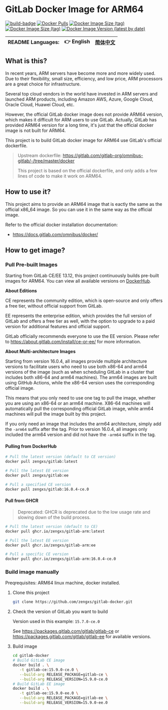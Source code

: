 # GitLab Docker Image for ARM64

[![build-badge][github-actions-badge]][github-actions]
[![Docker Pulls][dockerhub-badge-pulls]][dockerhub]
[![Docker Image Size (tag)][dockerhub-badge-image-size-ce]][dockerhub]
[![Docker Image Size (tag)][dockerhub-badge-image-size-ee]][dockerhub]
[![Docker Image Version (latest by date)][dockerhub-badge-latest-version]][dockerhub]

[github-actions]: https://github.com/zengxs/gitlab-docker/actions/workflows/build.yml
[github-actions-badge]: https://github.com/zengxs/gitlab-docker/actions/workflows/build.yml/badge.svg?branch=main
[dockerhub]: https://hub.docker.com/r/zengxs/gitlab/tags
[dockerhub-badge-pulls]: https://img.shields.io/docker/pulls/zengxs/gitlab?logo=docker
[dockerhub-badge-image-size-ce]: https://img.shields.io/docker/image-size/zengxs/gitlab/ce?label=gitlab-ce&logo=docker
[dockerhub-badge-image-size-ee]: https://img.shields.io/docker/image-size/zengxs/gitlab/ee?label=gitlab-ee&logo=docker
[dockerhub-badge-latest-version]: https://img.shields.io/docker/v/zengxs/gitlab/ce?logo=docker
[ghcr]: https://github.com/zengxs/gitlab-docker/pkgs/container/gitlab-arm

| README Languages: | 👉 English | [简体中文](./README.zh-Hans.md) |
| ----------------- | ---------- | ------------------------------- |

## What is this?

In recent years, ARM servers have become more and more widely used. Due to their flexibility,
small size, efficiency, and low price, ARM processors are a great choice for infrastructure.

Several top cloud vendors in the world have invested in ARM servers and launched ARM products,
including Amazon AWS, Azure, Google Cloud, Oracle Cloud, Huawei Cloud, etc.

However, the official GitLab docker image does not provide ARM64 version, which makes it
difficult for ARM users to use GitLab. Actually, GitLab has provided ARM64 version for a long
time, it's just that the official docker image is not built for ARM64.

This project is to build GitLab docker image for ARM64 use GitLab's official dockerfile.

> Upstream dockerfile: <https://gitlab.com/gitlab-org/omnibus-gitlab/-/tree/master/docker>
>
> This project is based on the official dockerfile, and only adds a few lines of code to make
> it work on ARM64.

## How to use it?

This project aims to provide an ARM64 image that is eactly the same as the official x86_64
image. So you can use it in the same way as the official image.

Refer to the official docker installation documentation:

- <https://docs.gitlab.com/omnibus/docker/>

## How to get image?

### Pull Pre-built Images

Starting from GitLab CE/EE 13.12, this project continuously builds pre-built images for ARM64.
You can view all available versions on [DockerHub][dockerhub].

**About Editions**

CE represents the community edition, which is open-source and only offers a free tier, without official support from GitLab.

EE represents the enterprise edition, which provides the full version of GitLab and offers a free tier as well, with the option to upgrade to a paid version for additional features and official support.

GitLab officially recommends everyone to use the EE version. Please refer to <https://about.gitlab.com/install/ce-or-ee/> for more information.

**About Multi-architecture Images**

Starting from version 16.0.4, all images provide multiple architecture versions to facilitate
users who need to use both x86-64 and arm64 versions of the image (such as when scheduling
GitLab in a cluster that includes both x86-64 and arm64 machines). The arm64 images are built
using GitHub Actions, while the x86-64 version uses the corresponding official image.

This means that you only need to use one tag to pull the image, whether you are using an x86-64
or an arm64 machine. X86-64 machines will automatically pull the corresponding official GitLab
image, while arm64 machines will pull the image built by this project.

If you only need an image that includes the arm64 architecture, simply add the `-arm64` suffix
after the tag. Prior to version 16.0.4, all images only included the arm64 version and did not
have the `-arm64` suffix in the tag.

#### Pulling from DockerHub

```bash
# Pull the latest version (default to CE version)
docker pull zengxs/gitlab:latest

# Pull the latest EE version
docker pull zengxs/gitlab:ee

# Pull a specified CE version
docker pull zengxs/gitlab:16.0.4-ce.0
```

#### Pull from GHCR

> Deprecated: GHCR is deprecated due to the low usage rate and slowing down of the build process.

```bash
# Pull the latest version (default to CE)
docker pull ghcr.io/zengxs/gitlab-arm:latest

# Pull the latest EE version
docker pull ghcr.io/zengxs/gitlab-arm:ee

# Pull a specific CE version
docker pull ghcr.io/zengxs/gitlab-arm:16.0.4-ce.0
```

### Build image manually

Preqrequisites: ARM64 linux machine, docker installed.

1. Clone this project

   ```sh
   git clone https://github.com/zengxs/gitlab-docker.git
   ```

2. Check the version of GitLab you want to build

   Version used in this example: `15.7.0-ce.0`

   See <https://packages.gitlab.com/gitlab/gitlab-ce> or <https://packages.gitlab.com/gitlab/gitlab-ee> for available versions.

3. Build image

   ```sh
   cd gitlab-docker
   # Build GitLab CE image
   docker build . \
      -t gitlab-ce:15.9.0-ce.0 \
      --build-arg RELEASE_PACKAGE=gitlab-ce \
      --build-arg RELEASE_VERSION=15.9.0-ce.0
   # Build GitLab EE image
   docker build . \
      -t gitlab-ee:15.9.0-ee.0 \
      --build-arg RELEASE_PACKAGE=gitlab-ee \
      --build-arg RELEASE_VERSION=15.9.0-ee.0
   ```

